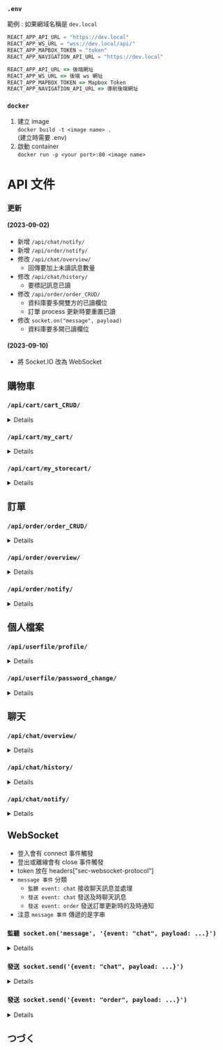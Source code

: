 ### `.env`
範例 : 如果網域名稱是 `dev.local`
```js
REACT_APP_API_URL = "https://dev.local"
REACT_APP_WS_URL = "wss://dev.local/api/"
REACT_APP_MAPBOX_TOKEN = "token"
REACT_APP_NAVIGATION_API_URL = "https://dev.local"
```
```js
REACT_APP_API_URL => 後端網址
REACT_APP_WS_URL => 後端 ws 網址
REACT_APP_MAPBOX_TOKEN => Mapbox Token
REACT_APP_NAVIGATION_API_URL => 導航後端網址
```

### `docker`
1. 建立 image\
`docker build -t <image name> .`\
(建立時需要 .env)
2. 啟動 container\
`docker run -p <your port>:80 <image name>`

# API 文件
### 更新
#### (2023-09-02)
- 新增 `/api/chat/notify/`
- 新增 `/api/order/notify/`
- 修改 `/api/chat/overview/`
    - 回傳要加上未讀訊息數量
- 修改 `/api/chat/history/`
    - 要標記訊息已讀
- 修改 `/api/order/order_CRUD/`
    - 資料庫要多開雙方的已讀欄位
    - 訂單 process 更新時要重置已讀
- 修改 `socket.on("message", payload)`
    - 資料庫要多開已讀欄位

#### (2023-09-10)
- 將 Socket.IO 改為 WebSocket

## 購物車
### `/api/cart/cart_CRUD/`
<details>

- 用途
    - 查看商品是否在購物車
    - 加入商品到購物車
    - 從購物車移除商品
- params
    - `?id=`
        - 需要加上商品的 id
    - headers
        ```JavaScript
        {
            authorization : token //JWT token
        }
        ```
- method
    - `get`
        - response
        ```JavaScript
        {
            success : true or false, //是否成功
            isAdded : true or false  //此商品是否在購物車
        }
        ```
    - `post`
        - body
        ```JavaScript
        {

        }
        ```
        - response
        ```JavaScript
        {
            success : true or false //是否加入成功
        }
        ```
    - `delete`
        - response
        ```JavaScript
        {
            success : true or false //是否移除成功
        }
        ```

</details>

### `/api/cart/my_cart/`
<details>

- 用途
    - 取得購物車的商品
    - 以賣場為單位
    - 需要回傳賣家的暱稱
    - 各賣場需要一張封面 (第1個商品圖)
    - 各賣場的所有商品 (或者前4個)
    ![](https://drive.google.com/u/0/uc?id=1fGncZLktbonNdtgQrcNE7gh8pzW1YRyG&export=download)
- params
    - headers
        ```JavaScript
        {
            authorization : token //JWT token
        }
        ```
- method
    - `get`
        - response
        ```JavaScript
        {
            success : true or false, //是否獲取成功
            result: {
                "賣場1的帳號" : {
                    nickname : 暱稱,
                    cover : 封面1張(商品1的第1張圖),
                    items : [
                        "商品1名稱",
                        "商品2名稱",
                        "商品3名稱",
                        "商品5名稱"
                    ]
                },
                "賣場2的帳號" : {
                    nickname : 暱稱,
                    cover : 封面1張(商品101的第1張圖),
                    items : [
                        "商品101名稱",
                        "商品202名稱"
                    ]
                }
            }
        }
        ```
</details>

### `/api/cart/my_storecart/`
<details>

- 用途
    - 取得購物車在特定賣場的商品
    - 剩餘數量為 0 也要回傳
    - 未上架商品不行回傳
    - ![](https://drive.google.com/u/0/uc?id=1QG-9rhzBx4tiZiVfnQNIg2M5flUkgsLt&export=download)
- params
    - `?seller=`
        - 需要加上賣家的帳號
    - headers
    ```JavaScript
    {
        authorization : token //JWT token
    }
    ```
- method
    - `get`
        - response
    ```JavaScript
    {
        success: true or false, //帳號是否驗證成功
        result: [ //陣列形式給出購物清單，沒有商品就空陣列
            {
                id: 6, //商品 id
                name: 'Bang Dream', //名稱
                cover: 'img/5230f17c-2a52-4830-9c0f-19c471f70fa4.png', //封面圖片一張
                price: 5000, //金額
                amount: 1 //剩餘數量
            },
            {
                id: 11,
                name: 'Elden Ring',
                cover: 'img/5230f17c-2a52-4830-9c0f-19c471f70fa3.png',
                price: 1290,
                amount: 0
            }
        ]
    }
    ```
</details>

## 訂單
### `/api/order/order_CRUD/`
<details>

- 用途
    - 下訂單用
    - ![](https://drive.google.com/u/0/uc?id=1c_L22dvQOX7ZULwQcVzl7Jj8bAcyakmE&export=download)
    - 取得單筆訂單資料
    - ![](https://drive.google.com/u/0/uc?id=1ILrGnFpMh6s7qO8vX3ANBc7BxoeqF5gc&export=download)
    - ![](https://drive.google.com/u/0/uc?id=1Wl-Ito0QOaIGnbhaJJf59CrpgguKyRUr&export=download)
    
- params
    - headers
        ```JavaScript
        {
            authorization : token //JWT token
        }
        ```
    - `?id=`
        - for `get` `put`
        - 讀取和更新訂單要加上自定義的訂單 id
        
    - `?mode=`
        - for `put`
        - 更新訂單時所對應的操作
        - 1: 確認訂單
        - 2: 取消訂單
        - 3: 已收貨
        - 4: 已歸還
    - progress
        - 非參數，回傳資料用
        - 定義訂單進度
        - 不同身分在不同 progress 能做的操作不一樣
        -  0: 待確認
            - 買家: 取消訂單
            - 賣家: 取消訂單 確認訂單
        -  1: 待交貨
            - 買家: 取消訂單 已收貨
            - 賣家: 取消訂單
        -  2: 待歸還
            - 賣家: 已歸還
        -  3: 已完成
        - -1: 未完成
    - DateTime 日期時間表示
        - YYYY-MM-DDThh:mm (ex. 2018-06-07T00:00)
        - hh 範圍為 00~23
            - 午夜12點為00:00
            - 中午12點為12:00
- method
    - `post`
        - body
        ```JavaScript
        {
            options: { //買家提供的時段
                start: [ '2023-07-07T12:00', '2023-07-08T10:00' ],
                end: [ '2023-07-14T12:00', '2023-07-14T13:00' ],
                position: [
                    {
                        center: [ // 經緯度
                            121.54114515457269,
                            25.01396180464505
                        ],
                        name: "國立臺灣科技大學圖書館 大門口"
                    },
                    {
                        center: [
                            121.542203,
                            25.012472
                        ],
                        name: "台灣科技大學學生宿舍3舍"
                    }
                ]
            },
            comment: '你好', //買家留言
            order: { //訂單本體
                '商品id': { amount: 數量, price: 單項金額 },
                '1': { amount: 5, price: 1000 },
                '2': { amount: 2, price: 500 },
                '7': { amount: 1, price: 1290 }
            }
        }
        ```
        - response
        ```JavaScript
        {
            success : true or false //訂單是否成功
        }
        ```
        - 要存到資料庫的 (參考用)
        ```JavaScript
        const payload = {
            order_id : order_id, //自己定義的訂單編號
            consumer : account, //買家
            provider : provider, //賣家
            read_consumer: false, // 買家是否已讀訂單通知
            read_provider: false, // 賣家是否已讀訂單通知
            lasttime: Date.now(), // 紀錄更改日期用
            order : products, //商品數量價格等資訊
            totalprice : totalPrice, //總金額/天
            comment, //買家留言
            options, //買家提供的時間地點選項
            selectedOption : { //賣家選擇的時間和地點
                start : "",
                end : "",
                position : {
                    center: [0, 0], // 經緯度
                    name: "" //地點名稱
                }
            },
            usingMessage : false, //只用訊息決定時間和地點
            actual : { //實際租借時間
                start : "",
                end : ""
            },
            progress : 0 //上方定義有說明
        }
        ```
        - 提醒
            - 比對每項商品金額，若與前端傳的不一樣要回傳失敗
            - 商品剩餘數量不足要回傳失敗
            - 總金額要在後端計算
            - 記得更新資料庫的商品剩餘數量與借出數量
    - `get`
        - response
        ```JavaScript
        {
            success : true or false,
            order : {
                provider: { //賣家資訊
                    account: 'kokoro123',
                    nickname: '弦巻こころ',
                    mail: 'kokoro123@gmail.com',
                    phone: '0911222333'
                },
                consumer: { //買家資訊
                    account: 'hhh123', 
                    nickname: '鱷魚', 
                    mail: 'hhh123@gmail.com', 
                    phone: '09xxxxxxxx' 
                },
                progress: 3, //訂單進度
                order: [ //訂單本體
                    {
                        id: 2,
                        name: '承太郎',
                        cover: 'img/xxx.img',
                        price: 500,
                        amount: 5
                    },
                    {
                        id: 7,
                        name: 'Elden Ring',
                        cover: 'img/xxx.img',
                        price: 1290,
                        amount: 1
                    }
                ],
                totalprice: 3790, //總金額/天
                comment: '你好', //買家留言
                options: { //買家提供的選項
                    start: [ '2023-07-07T02:59' ],
                    end: [ '2023-07-14T02:01' ],
                    position: [
                        {
                            center: [ // 經緯度
                                121.54114515457269,
                                25.01396180464505
                            ],
                            name: '國立臺灣科技大學圖書館 大門口'
                        },
                        {
                            center: [
                                121.542203,
                                25.012472
                            ],
                            name: '台灣科技大學學生宿舍3舍'
                        }
                    ]
                },
                usingMessage: false, //只使用訊息討論時間地點
                selectedOption: { //賣家選擇的選項
                    start: '2023-07-07T02:59',
                    end: '2023-07-14T02:01',
                    position:  {
                        center: [ // 經緯度
                            121.54114515457269,
                            25.01396180464505
                        ],
                        name: '國立臺灣科技大學圖書館 大門口'
                    }
                },
                actual: {  //實際借用歸還時間
                    start: '2023-07-06T03:03',
                    end: '2023-07-06T03:04' 
                }
            }
        }
        ```
    - `put`
        - body when `mode=1`
        ```JavaScript
        {   //有選擇時間
            usingMessage : false,
            selectedOption : {
                start: '2023-07-07T02:59',
                end: '2023-07-14T02:01',
                position: {
                    center: [ // 經緯度
                        121.54114515457269,
                        25.01396180464505
                    ],
                    name: '國立臺灣科技大學圖書館 大門口'
                }
            }
        }
        or
        {   //只使用訊息討論時間地點
            usingMessage : true,
            selectedOption : {
                start: '',
                end: '',
                position: {
                    center: [0, 0],
                    name: ''
                }
            }
        }
        ```
        - body when `mode=2,3,4`
        ```JavaScript
        {

        }
        ```
        - response
        ```JavaScript
        {
            success : true or false //操作是否成功
        }
        ```
        - 提醒
            - 取消訂單(2)和歸還商品(4)時，記得更新資料庫的商品剩餘數量與借出數量
            - progress 改變時要將買賣家雙方已讀狀態設為 false
</details>

### `/api/order/overview/`
<details>

- 用途
    - 取得數個訂單 (status=provider)
    - 取得數個購買清單 (status=consumer)
- params
    - headers
        ```JavaScript
        {
            authorization : token //JWT token
        }
        ```
    - `?progress=`
        - 表示訂單進度
    - `?status=`
        - 表示目前身分
        - provider 賣家
        - consumer 買家
- method
    - `get`
        - response
        ```JavaScript
        {
            success : true or false,
            orders : [
                {
                    order_id: 'a7b1cd20-f4e6-4b62-b013-250e2ceb3610',
                    nickname: '弦巻こころ',
                    cover: 'img/8da5912c-48a5-4aec-a61b-377789dfd8a9.png',
                    totalprice: 100,
                    items: [ '石頭' ]
                },
                {
                    order_id: 'asdfsdfsdf-fsdfsd-f-sdfsdf',
                    nickname: '弦巻こころ',
                    cover: 'img/8da5912c-48a5-4aec-a61b-377789dfd8a9.png',
                    totalprice: 1290,
                    items: [ 'Elden Ring' ]
                }
            ]
        }
        ```
</details>

### `/api/order/notify/`
<details>

- 用途
    - `get` 取得訂單更新通知
    - `put` 標示訂單通知已讀
- params
    - headers
        ```JavaScript
        {
            authorization : token //JWT token
        }
        ```
    - `?id=`
        - `put` 時表示已讀的訂單標號(1個)
    - `?all=true`
        - `put` 時將所有通知標記已讀(全部)
- method
    - `get`
        - response
        ```JavaScript
        success: true, //是否取得成功
        consumer_orderlist: [], //個人通知
        provider_orderlist: [ //賣場通知
            {
                order_id: 'c65441a5-0664-477c-9f93-7fe182d36041', //自定義商品 id
                cover: 'img/8da5912c-48a5-4aec-a61b-377789dfd8a9.png', //拿第一張圖
                progress: 0, //訂單進度
                read: true //是否已讀
            },
            {
                order_id: '8031771a-d44b-4e6d-ad9b-2cc12b460c83',
                cover: 'img/88afbee0-8d69-4e1e-a3df-b346f01f0e2f.jpeg',
                progress: 1,
                read: false
            }
        ]
        ```
    - `put`
        - body
        ```JavaScript
        {

        }
        ```
        - response
        ```JavaScript
        {
            success: true, //是否成功
        }
        ```
</details>

## 個人檔案
###  `/api/userfile/profile/`
<details>

- 用途
    - 拿個人資料
    - 更新個人資料
    - 手機跟信箱還有驗證問題，這邊沒有處理
- params
    - headers
        ```JavaScript
        {
            authorization : token //JWT token
        }
        ```
- method
    - `get`
        - response
        ```JavaScript
        {
            success: true, //身分驗證成功
            profile: {  // 個人檔案
                account: 'kokoro123',
                nickname: '弦巻こころ',
                phone: '0910156987',
                mail: 'kokoro123@gmail.com',
                intro: 'こころと申します'
            }
        }
        ```
    - `put`
        - body
        ```JavaScript
        {   //暱稱
            nickname: '弦巻こころ'
        } 
        or
        {   //賣場簡介
            intro: '你好'
        } 
        or
        {   //手機
            phone: '0912345678'
        } 
        or
        {   //信箱
            mail: '123@gmail.com'
        } 
        ```
        - response
        ```JavaScript
        {
            success : true //修改是否成功
        }
        ```
        - 注意
            - 暱稱和簡介確定是這樣
            - 手機和信箱尚未處理驗證
</details>

###  `/api/userfile/password_change/`
<details>

- 用途
    - 更改密碼
- params
    - headers
        ```JavaScript
        {
            authorization : token //JWT token
        }
        ```
- method
    - `post`
        - body
        ``` JavaScript
        {
            oldPassword : "kokoro123", //舊密碼
            newPassword : "kokoro12345" //新密碼
        }
        ```
        - response
        ``` JavaScript
        {
            success : true, //更改是否成功
            message : "更改成功" or "密碼錯誤" or 其他
        }
        ```
</details>

## 聊天
### `/api/chat/overview/`
<details>

- 用途
    - 取得對話過的對象及其最後一筆訊息與未讀數量
    - 要按照時間在陣列排序
    - 最新的紀錄要放在陣列的前面
    - 時間規則與之前一樣 YYYY-MM-DDThh:mm (ex. 2023-07-10T00:28)
- params
    - headers
        ```JavaScript
        {
            authorization : token //JWT token
        }
        ```
- method
    - `get`
        - response
        ```JavaScript
        {
            success: true, //取得是否成功
            list: [
                {
                    account: 'kokoro123', //對方的帳號
                    content:'你好阿\n請多指教', //最後一則訊息
                    datetime: '2023-07-10T00:28', //時間
                    nickname: '弦巻こころ', //對方的暱稱
                    number: 3 //未讀訊息數量
                },
                {
                    account: '1',
                    content: '傳送了一張圖片', //如果是圖片要改成這樣
                    datetime: '2023-07-10T00:21',
                    nickname: '1',
                    number: 0 //未讀訊息數量
                }
            ]
        }
        ```
</details>

### `/api/chat/history/`
<details>

- 用途
    - 取得與某人的對話紀錄(記得標記已讀)
- params
    - headers
        ```JavaScript
        {
            authorization : token //JWT token
        }
        ```
    - `?receiver=`
        - 要加上對方的帳號
- method
    - `get`
        - response
        ```JavaScript
        {
            success: true, //取得是否成功
            history: [ //訊息紀錄
                {
                    provider: 'kokoro123', //發送訊息的人
                    receiver: '2', //接收訊息的人
                    message_type: 'text', //訊息類型
                    content: '你好阿', //內容
                    datetime: '2023-07-09T23:30', //時間
                    id: 18  //在資料庫的id
                },
                {
                    provider: 'kokoro123',
                    receiver: '2',
                    message_type: 'img',
                    content: 'img/a9686976-cd2f-4cd4-ad91-075a10617521.png',
                    datetime: '2023-07-09T23:58',
                    id: 20
                }
            ],
            nickname: '2' //對方的暱稱
        }
        ```
</details>

### `/api/chat/notify/`
<details>

- 用途
    - `get` 回傳未讀訊息總數量
    - `put` 對某人訊息已讀
- params
    - headers
        ```JavaScript
        {
            authorization : token //JWT token
        }
        ```
    - `?receiver=`
        - `put` 時要加上對方的帳號
- method
    - `get`
        - response
        ```JavaScript
        {
            success: true, //取得是否成功
            number: 2 //未讀訊息總數量
        }
        ```
    - `put`
        - body
        ```JavaScript
        {

        }
        ```
        - response
        ```JavaScript
        {
            success: true, //是否成功
        }
        ```
</details>

## WebSocket
- 登入會有 connect 事件觸發
- 登出或離線會有 close 事件觸發
- token 放在 headers["sec-websocket-protocol"]
- `message 事件` 分類
    - `監聽 event: chat` 接收聊天訊息並處理
    - `發送 event: chat` 發送及時聊天訊息
    - `發送 event: order` 發送訂單更新時的及時通知
- 注意 `message 事件` 傳遞的是字串

### `監聽 socket.on('message', '{event: "chat", payload: ...}')`

<details>

- 用途
    - 接收聊天訊息並處理
- payload
    ```JavaScript
    {
        receiver : "kokoro123", //接收者
        message_type : "text" or "img", //類型
        content : "你好" or 圖片 //內容
    }
    ```
- 存入資料庫(參考用)
    ```JavaScript
    {provider, receiver, message_type, content, datetime, read=false}
    ```
</details>

### `發送 socket.send('{event: "chat", payload: ...}')`
<details>

- 用途
    - `socket.on("message", {event: "chat", payload: ...})`
    - 收到上面事件後傳送訊息給雙方
- payload
    ```JavaScript
    {   // 跟存入資料庫的很像，但要多加暱稱
        provider,
        receiver,
        message_type,
        content,
        datetime,
        nickname
    }
    ```
</details>

### `發送 socket.send('{event: "order", payload: ...}')`
<details>

- 用途
    - `post` `/order/order_CRUD/`
    - `put` `/order/order_CRUD/`
    - 上面兩個 api 處理完成後，傳送給買家和賣家及時通知
- payload
    ```JavaScript
    {   // 跟存入資料庫的很像，但要多加暱稱
        id : "訂單自定義 id",
        message : "已提交租借申請" or "您有一筆新訂單" or "訂單狀態已更新"
    }
    ```
</details>

## つづく

